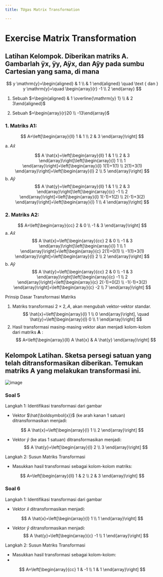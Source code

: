 ```yaml
---
title: TUgas Matrix Transformation

---
```


# Exercise Matrix Transformation

## Latihan Kelompok. Diberikan matriks A. Gambarlah ÿx, ÿy, Aÿx, dan Ay̆y pada sumbu Cartesian yang sama, di mana

$$
y \mathrm{y}=\begin{aligned}
& 1 \\
& 1
\end{aligned} \quad \text { dan } y \mathrm{y}=\quad \begin{array}{r}
-1 \\
2
\end{array}
$$

1. Sebuah $=\begin{aligned} & 1 \overline{\mathrm{y} 1} \\ & 2 3\end{aligned}$

2. Sebuah $=\begin{array}{r}20 \\ -13\end{array}$

### 1. Matriks A1:

$$
A=\left[\begin{array}{ll}
1 & 1 \\
2 & 3
\end{array}\right]
$$

a. $A \hat{x}$

$$ 
A \hat{x}=\left[\begin{array}{ll}
1 & 1 \\
2 & 3
\end{array}\right]\left[\begin{array}{l}
1 \\
1
\end{array}\right]=\left[\begin{array}{l}
1(1)+1(1) \\
2(1)+3(1)
\end{array}\right]=\left[\begin{array}{l}
2 \\
5
\end{array}\right]
$$
b. $A \hat{y}$
$$
A \hat{y}=\left[\begin{array}{ll}
1 & 1 \\
2 & 3
\end{array}\right]\left[\begin{array}{c}
-1 \\
2
\end{array}\right]=\left[\begin{array}{l}
1(-1)+1(2) \\
2(-1)+3(2)
\end{array}\right]=\left[\begin{array}{l}
1 \\
4
\end{array}\right]
$$

### 2. Matriks A2:

$$
A=\left[\begin{array}{cc}
2 & 0 \\
-1 & 3
\end{array}\right]
$$
a. $A \hat{x}$
$$
A \hat{x}=\left[\begin{array}{cc}
2 & 0 \\
-1 & 3
\end{array}\right]\left[\begin{array}{l}
1 \\
1
\end{array}\right]=\left[\begin{array}{c}
2(1)+0(1) \\
-1(1)+3(1)
\end{array}\right]=\left[\begin{array}{l}
2 \\
2
\end{array}\right]
$$
b. $A \hat{y}$
$$
A \hat{y}=\left[\begin{array}{cc}
2 & 0 \\
-1 & 3
\end{array}\right]\left[\begin{array}{c}
-1 \\
2
\end{array}\right]=\left[\begin{array}{c}
2(-1)+0(2) \\
-1(-1)+3(2)
\end{array}\right]=\left[\begin{array}{c}
-2 \\
7
\end{array}\right]
$$

Prinsip Dasar Transformasi Matriks
1. Matriks transformasi $2 \times 2, A$, akan mengubah vektor-vektor standar.
$$
\hat{x}=\left[\begin{array}{l}
1 \\
0
\end{array}\right], \quad \hat{y}=\left[\begin{array}{l}
0 \\
1
\end{array}\right]
$$
2. Hasil transformasi masing-masing vektor akan menjadi kolom-kolom dari matriks $\mathbf{A}$ :
$$
A=\left[\begin{array}{ll}
A \hat{x} & A \hat{y}
\end{array}\right]
$$

## Kelompok Latihan. Sketsa persegi satuan yang telah ditransformasikan diberikan. Temukan matriks A yang melakukan transformasi ini.

![image](_build/html/_images/1.png)


### Soal 5
Langkah 1: Identifikasi transformasi dari gambar
- Vektor $\hat{\boldsymbol{x}}$ (ke arah kanan 1 satuan) ditransformasikan menjadi:

$$
A \hat{x}=\left[\begin{array}{l}
1 \\
2
\end{array}\right]
$$
- Vektor $\hat{y}$ (ke atas 1 satuan) ditransformasikan menjadi:
$$
A \hat{y}=\left[\begin{array}{l}
2 \\
3
\end{array}\right]
$$

Langkah 2: Susun Matriks Transformasi
- Masukkan hasil transformasi sebagai kolom-kolom matriks:

$$
A=\left[\begin{array}{ll}
1 & 2 \\
2 & 3
\end{array}\right]
$$

### Soal 6
Langkah 1: Identifikasi transformasi dari gambar
- Vektor $\hat{x}$ ditransformasikan menjadi:

$$
A \hat{x}=\left[\begin{array}{l}
1 \\
1
\end{array}\right]
$$
- Vektor $\hat{y}$ ditransformasikan menjadi:
$$
A \hat{y}=\left[\begin{array}{c}
-1 \\
1
\end{array}\right]
$$

Langkah 2: Susun Matriks Transformasi
- Masukkan hasil transformasi sebagai kolom-kolom:
- 
$$
A=\left[\begin{array}{cc}
1 & -1 \\
1 & 1
\end{array}\right]
$$